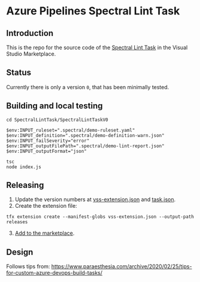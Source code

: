 # Azure Pipelines Spectral Lint Task

## Introduction

This is the repo for the source code of the [Spectral Lint Task](https://marketplace.visualstudio.com/items?itemName=erwinkramer.SpectralLint) in the Visual Studio Marketplace.

## Status 

Currently there is only a version `0`, that has been minimally tested.

## Building and local testing

```
cd SpectralLintTask/SpectralLintTaskV0

$env:INPUT_ruleset=".spectral/demo-ruleset.yaml"
$env:INPUT_definition=".spectral/demo-definition-warn.json"
$env:INPUT_failSeverity="error"
$env:INPUT_outputFilePath=".spectral/demo-lint-report.json"
$env:INPUT_outputFormat="json"

tsc
node index.js
```

## Releasing

1. Update the version numbers at [vss-extension.json](/vss-extension.json) and [task.json](/SpectralLintTask/SpectralLintTaskV0/task.json). 
2. Create the extension file:
```
tfx extension create --manifest-globs vss-extension.json --output-path releases
```
3. [Add to the marketplace](https://marketplace.visualstudio.com/manage/publishers/erwinkramer).

## Design

Follows tips from: https://www.paraesthesia.com/archive/2020/02/25/tips-for-custom-azure-devops-build-tasks/
